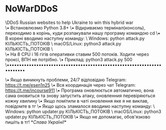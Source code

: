 # NoWarDDoS
\DDoS Russian websites to help Ukraine to win this hybrid war
<br />
\▪ Встановлюэмо Python 3.8+
\▪ Відкриваємо термінал(консоль), переходимо в корінь, куди розпакували нашу програму командою cd
\▪ В корені вводимо наступну команду: 
\  Windows: python attack.py КІЛЬКІСТЬ_ПОТОКІВ
\  macOS/Linux: python3 attack.py КІЛЬКІСТЬ_ПОТОКІВ
\  
\▪ На 8 CPU і 16 гігів оперативки ставим 500 потоків. Ходити через проксі, ВПН не потрібно.
\▪ Приклад: python3 attack.py 500
\
\▪▪▪▪▪▪▪▪▪▪▪▪▪▪▪▪▪▪▪▪▪▪▪▪▪▪▪▪▪▪▪▪▪▪▪▪▪▪▪▪▪▪▪▪▪▪▪▪▪▪▪▪▪▪▪▪▪▪▪▪▪▪▪▪▪▪▪▪▪▪▪

\▪ Якщо виникнуть проблеми, 24/7 відповідаю Telegram: https://t.me/esen1n25
\▪ Вся координація через чат Telegram: https://t.me/incourse911
\▪ Програма оновлюється автоматично, вона сама оновиться та знову запустить атаку, оновленния перевіряються кожну хвилину
\▪ Якщо помітили в чаті оновлення яке я не виклав, повідомте в тг
\▪ Якщо щось зламалося вводимо наступну команду:
\  Windows: python updater.py КІЛЬКІСТЬ_ПОТОКІВ
\  macOS/Linux: python3 updater.py КІЛЬКІСТЬ_ПОТОКІВ
\▪ Якщо не допомагає, обов'язково пишіть в тг!
\**Слава Україні!**
